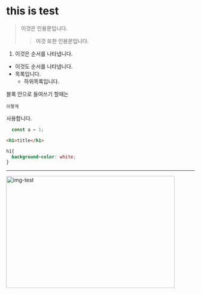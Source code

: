 # this is test 
> 이것은 인용문입니다.
>> 이것 또한 인용문입니다.
1. 이것은 순서를 나타냅니다.
* 이것도 순서를 나타냅니다.
* 목록입니다.
  * 하위목록입니다.

블록 안으로 들여쓰기 할때는

    이렇게
    
사용합니다.

```javascript
  const a = 1;
```

````HTML
<h1>title</h1>
````

```CSS
h1{
  background-color: white;
}
```

***

<img src="./test/img/img-test" width="450px" height="300px" title="px(픽셀) 크기 설정" alt="img-test"></img><br/>

